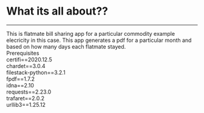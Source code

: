 # What its all about??
***
This is flatmate bill sharing app for a particular commodity example elecricity in this case.
This app generates a pdf for a particular month and based on how many days each flatmate stayed.
 <br>
Prerequisites
<br>
certifi==2020.12.5
<br>
chardet==3.0.4
<br>
filestack-python==3.2.1
<br>
fpdf==1.7.2
<br>
idna==2.10
<br>
requests==2.23.0
<br>
trafaret==2.0.2
<br>
urllib3==1.25.12
